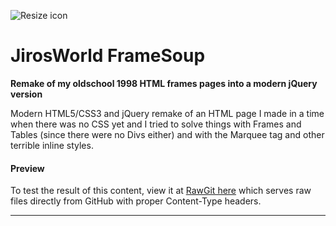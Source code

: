 ![Resize icon][1]
# JirosWorld FrameSoup 

**Remake of my oldschool 1998 HTML frames pages into a modern jQuery version**

Modern HTML5/CSS3 and jQuery remake of an HTML page I made in a time when there was no CSS yet and I tried to solve things with Frames and Tables (since there were no Divs either) and with the Marquee tag and other terrible inline styles.

#### Preview

To test the result of this content, view it at [RawGit here](https://cdn.rawgit.com/jolarti/FrameSoup/master/framesoup.html) which serves raw files directly from GitHub with proper Content-Type headers.

---

[1]: http://www.jirosworld.com/wp/wp-content/uploads/2016/04/Screen-shot-2016-04-08-at-4.19.06-PM.png "Logo"
